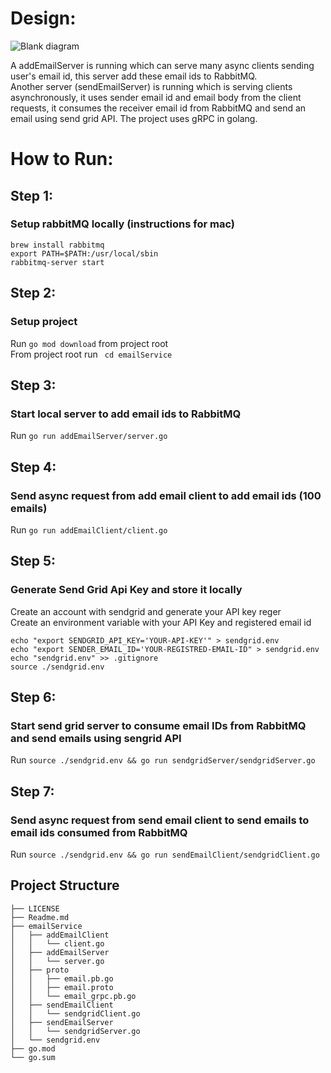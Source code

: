 # Design:
![Blank diagram](https://user-images.githubusercontent.com/26167974/153089215-056528ea-1bf0-4d2e-846f-3a918d54596a.png)

A addEmailServer is running which can serve many async clients sending user's email id, this server add these email ids to RabbitMQ. </br>
Another server (sendEmailServer) is running which is serving clients asynchronously, it uses sender email id and email body from the client requests, it consumes the receiver email id from RabbitMQ and send an email using send grid API. The project uses gRPC in golang.


# How to Run:
## Step 1:
### Setup rabbitMQ locally (instructions for mac)
```
brew install rabbitmq 
export PATH=$PATH:/usr/local/sbin 
rabbitmq-server start 
```

## Step 2:
### Setup project
Run `go mod download` from project root </br>
From project root run ` cd emailService`

## Step 3:
### Start local server to add email ids to RabbitMQ
Run `go run addEmailServer/server.go`

## Step 4:
### Send async request from add email client to add email ids (100 emails)
Run `go run addEmailClient/client.go`

## Step 5:
### Generate Send Grid Api Key and store it locally
Create an account with sendgrid and generate your API key reger []() </br>
Create an environment variable with your API Key and registered email id

```
echo "export SENDGRID_API_KEY='YOUR-API-KEY'" > sendgrid.env
echo "export SENDER_EMAIL_ID='YOUR-REGISTRED-EMAIL-ID" > sendgrid.env
echo "sendgrid.env" >> .gitignore
source ./sendgrid.env
```

## Step 6:
### Start send grid server to consume email IDs from RabbitMQ and send emails using sengrid API
Run `source ./sendgrid.env && go run sendgridServer/sendgridServer.go`

## Step 7:
### Send async request from send email client to send emails to email ids consumed from RabbitMQ
Run `source ./sendgrid.env && go run sendEmailClient/sendgridClient.go`

## Project Structure
```
├── LICENSE
├── Readme.md
├── emailService
│   ├── addEmailClient
│   │   └── client.go
│   ├── addEmailServer
│   │   └── server.go
│   ├── proto
│   │   ├── email.pb.go
│   │   ├── email.proto
│   │   └── email_grpc.pb.go
│   ├── sendEmailClient
│   │   └── sendgridClient.go
│   ├── sendEmailServer
│   │   └── sendgridServer.go
│   └── sendgrid.env
├── go.mod
└── go.sum
```
